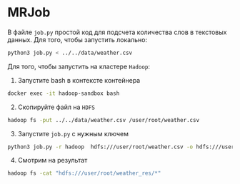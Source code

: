 # MRJob

В файле `job.py` простой код для подсчета количества слов в текстовых данных. Для того, чтобы запустить локально:
```bash
python3 job.py < ../../data/weather.csv
```


Для того, чтобы запустить на кластере `Hadoop`:
1. Запустите bash в контексте контейнера
```bash
docker exec -it hadoop-sandbox bash
```

2. Скопируйте файл на `HDFS`
```bash 
hadoop fs -put ../../data/weather.csv /user/root/weather.csv
```

3. Запустите `job.py` с нужным ключем
```bash
python3 job.py -r hadoop  hdfs:///user/root/weather.csv -o hdfs:///user/root/weather_res
```

4. Смотрим на результат
```bash
hadoop fs -cat "hdfs:///user/root/weather_res/*"
```